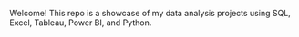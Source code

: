 Welcome! This repo is a showcase of my data analysis projects using SQL, Excel, Tableau, Power BI, and Python.
